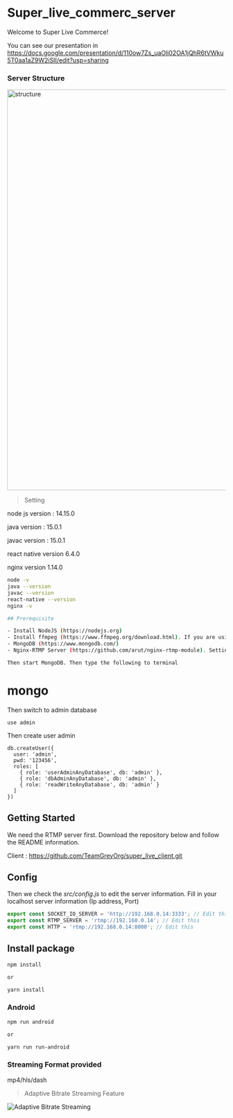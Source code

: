 # Super_live_commerc_server
Welcome to Super Live Commerce! 

You can see our presentation in 
https://docs.google.com/presentation/d/110ow7Zs_uaOli02OA1jQhR6tVWku5T0aa1aZ9W2iSII/edit?usp=sharing

### Server Structure


<img width="924" alt="structure" src="https://user-images.githubusercontent.com/52844717/158049078-3754f482-ad6e-49e9-8ed3-96be9ee6cee2.png">

>Setting

node js version : 14.15.0


java version : 15.0.1


javac version : 15.0.1


react native version 6.4.0


nginx version 1.14.0

```bash
node -v
java --version
javac --version
react-native --version
nginx -v

## Prerequisite

- Install NodeJS (https://nodejs.org)
- Install ffmpeg (https://www.ffmpeg.org/download.html). If you are using MacOS just type _brew install ffmpeg_
- MongoDB (https://www.mongodb.com/)
- Nginx-RTMP Server (https://github.com/arut/nginx-rtmp-module). Setting nginx.conf in your '/etc/nginx' directory

Then start MongoDB. Then type the following to terminal

```
# mongo


Then switch to admin database

```
use admin
```

Then create user admin

```
db.createUser({
  user: 'admin',
  pwd: '123456',
  roles: [
    { role: 'userAdminAnyDatabase', db: 'admin' },
    { role: 'dbAdminAnyDatabase', db: 'admin' },
    { role: 'readWriteAnyDatabase', db: 'admin' }
  ]
})
```

## Getting Started

We need the RTMP server first. Download the repository below and follow the README information.

Client : https://github.com/TeamGreyOrg/super_live_client.git

## Config

Then we check the _src/config.js_ to edit the server information. Fill in your localhost server information (Ip address, Port)

```js
export const SOCKET_IO_SERVER = 'http://192.168.0.14:3333'; // Edit this
export const RTMP_SERVER = 'rtmp://192.168.0.14'; // Edit this
export const HTTP = 'rtmp://192.168.0.14:8000'; // Edit this
```

## Install package

```bash
npm install 

or 

yarn install
```

### Android

```bash
npm run android 

or

yarn run run-android
```

### Streaming Format provided 
mp4/hls/dash

> Adaptive Bitrate Streaming Feature

![Adaptive Bitrate Streaming](https://user-images.githubusercontent.com/52844717/158050150-abb4a790-f329-4d94-857e-5a61f799090d.png)
